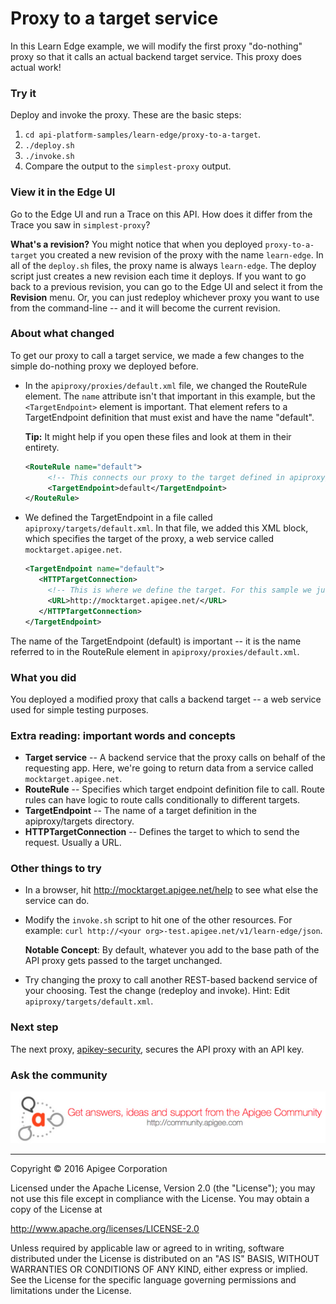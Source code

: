 # Proxy to a target service

In this Learn Edge example, we will modify the first proxy "do-nothing" proxy so that it calls an actual backend target service. This proxy does actual work!

### Try it

Deploy and invoke the proxy. These are the basic steps:

1. `cd api-platform-samples/learn-edge/proxy-to-a-target`.
2. `./deploy.sh`
3. `./invoke.sh`
4. Compare the output to the `simplest-proxy` output. 

### View it in the Edge UI

Go to the Edge UI and run a Trace on this API. How does it differ from the Trace you saw in `simplest-proxy`?

**What's a revision?** You might notice that when you deployed `proxy-to-a-target` you created a new revision of the proxy with the name `learn-edge`. In all of the `deploy.sh` files, the proxy name is always `learn-edge`. The deploy script just creates a new revision each time it deploys. If you want to go back to a previous revision, you can go to the Edge UI and select it from the **Revision** menu. Or, you can just redeploy whichever proxy you want to use from the command-line -- and it will become the current revision.

### About what changed

To get our proxy to call a target service, we made a few changes to the simple do-nothing proxy we deployed before. 

* In the `apiproxy/proxies/default.xml` file, we changed the RouteRule element. The `name` attribute isn't that important in this example, but the `<TargetEndpoint>` element is important. That element refers to a TargetEndpoint definition that must exist and have the name "default". 

  **Tip:** It might help if you open these files and look at them in their entirety.

   ```xml
   <RouteRule name="default">
        <!-- This connects our proxy to the target defined in apiproxy/targets/default.xml -->
        <TargetEndpoint>default</TargetEndpoint>
   </RouteRule>
   ```

* We defined the TargetEndpoint in a file called `apiproxy/targets/default.xml`. In that file, we added this XML block, which specifies the target of the proxy, a web service called `mocktarget.apigee.net`.

   ```xml
   <TargetEndpoint name="default">
      <HTTPTargetConnection>
        <!-- This is where we define the target. For this sample we just use a simple URL. -->
        <URL>http://mocktarget.apigee.net/</URL>
      </HTTPTargetConnection>
   </TargetEndpoint>
   ```

The name of the TargetEndpoint (default) is important -- it is the name referred to in the RouteRule element in `apiproxy/proxies/default.xml`. 

### What you did

You deployed a modified proxy that calls a backend target -- a web service used for simple testing purposes. 

### Extra reading: important words and concepts

* **Target service** -- A backend service that the proxy calls on behalf of the requesting app. Here, we're going to return data from a service called `mocktarget.apigee.net`. 
* **RouteRule** -- Specifies which target endpoint definition file to call. Route rules can have logic to route calls conditionally to different targets. 
* **TargetEndpoint** -- The name of a target definition in the apiproxy/targets directory. 
* **HTTPTargetConnection** -- Defines the target to which to send the request. Usually a URL. 

### Other things to try

* In a browser, hit http://mocktarget.apigee.net/help to see what else the service can do. 
* Modify the `invoke.sh` script to hit one of the other resources. For example: `curl http://<your org>-test.apigee.net/v1/learn-edge/json`. 

  **Notable Concept**: By default, whatever you add to the base path of the API proxy gets passed to the target unchanged. 

* Try changing the proxy to call another REST-based backend service of your choosing. Test the change (redeploy and invoke). Hint: Edit `apiproxy/targets/default.xml`.

### Next step

The next proxy, [apikey-security](../apikey-security/README.md), secures the API proxy with an API key.


### Ask the community

[![alt text](../../images/apigee-community.png "Apigee Community is a great place to ask questions and find answers about developing API proxies. ")](https://community.apigee.com?via=github)

---

Copyright © 2016 Apigee Corporation

Licensed under the Apache License, Version 2.0 (the "License"); you may not use
this file except in compliance with the License. You may obtain a copy
of the License at

http://www.apache.org/licenses/LICENSE-2.0

Unless required by applicable law or agreed to in writing, software
distributed under the License is distributed on an "AS IS" BASIS,
WITHOUT WARRANTIES OR CONDITIONS OF ANY KIND, either express or implied.
See the License for the specific language governing permissions and
limitations under the License.

